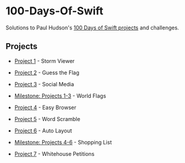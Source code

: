 # 100-Days-Of-Swift
Solutions to Paul Hudson's [100 Days of Swift projects](https://www.hackingwithswift.com/100) and challenges.

Projects                                                                                                                                                          
---   
- [Project 1](Project1) - Storm Viewer
  
- [Project 2](Project2) - Guess the Flag
  
- [Project 3](Project3) - Social Media
  
- [Milestone: Projects 1-3](WorldFlags) - World Flags
  
- [Project 4](Project4) - Easy Browser
  
- [Project 5](Project5) - Word Scramble

- [Project 6](Project6b) - Auto Layout

- [Milestone: Projects 4-6](https://github.com/scheuringtamas/100-Days-Of-Swift/tree/main/Milestone%3A%20Projects%204-6) - Shopping List

- [Project 7](Project7) - Whitehouse Petitions
  
